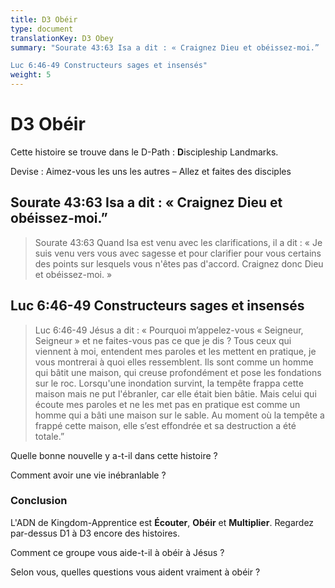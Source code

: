 ```yaml
---
title: D3 Obéir
type: document
translationKey: D3 Obey
summary: "Sourate 43:63 Isa a dit : « Craignez Dieu et obéissez-moi.”	

Luc 6:46-49 Constructeurs sages et insensés"
weight: 5
---
```

# D3 Obéir

Cette histoire se trouve dans le D-Path : **D**iscipleship Landmarks.

Devise : Aimez-vous les uns les autres – Allez et faites des disciples

## Sourate 43:63 Isa a dit : « Craignez Dieu et obéissez-moi.”

>   Sourate 43:63 Quand Isa est venu avec les clarifications, il a dit : « Je suis venu vers vous avec sagesse et pour clarifier pour vous certains des points sur lesquels vous n'êtes pas d'accord. Craignez donc Dieu et obéissez-moi. »

## Luc 6:46-49 Constructeurs sages et insensés

>   Luc 6:46-49 Jésus a dit : « Pourquoi m’appelez-vous « Seigneur, Seigneur » et ne faites-vous pas ce que je dis ? Tous ceux qui viennent à moi, entendent mes paroles et les mettent en pratique, je vous montrerai à quoi elles ressemblent. Ils sont comme un homme qui bâtit une maison, qui creuse profondément et pose les fondations sur le roc. Lorsqu'une inondation survint, la tempête frappa cette maison mais ne put l'ébranler, car elle était bien bâtie. Mais celui qui écoute mes paroles et ne les met pas en pratique est comme un homme qui a bâti une maison sur le sable. Au moment où la tempête a frappé cette maison, elle s’est effondrée et sa destruction a été totale.”

Quelle bonne nouvelle y a-t-il dans cette histoire ?

Comment avoir une vie inébranlable ?

### Conclusion

L'ADN de Kingdom-Apprentice est **Écouter**, **Obéir** et **Multiplier**. Regardez par-dessus D1 à D3 encore des histoires.

Comment ce groupe vous aide-t-il à obéir à Jésus ?

Selon vous, quelles questions vous aident vraiment à obéir ?

